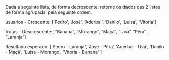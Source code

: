 Dada a seguinte lista, de forma decrescente, retorne os dados das 2 listas de forma agrupada, pela seguinte ordem.

usuarios - Crescente: ['Pedro', ‘José', ‘Aderbal', ‘Danilo', 'Luisa', 'Vitoria']

frutas - Descrescente:[ “Banana”, “Morango”, “Maçã”, “Uva”, “Pêra” , “Laranja“]

Resultado esperado: ['Pedro - Laranja', ‘José - Pêra’, 'Aderbal - Uva', 'Danilo - Maçã', 'Luisa - Morango', 'Vitoria - Banana' ]
